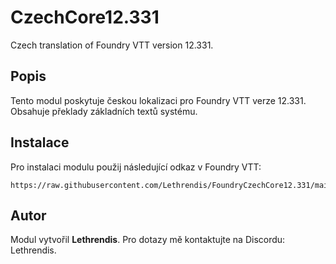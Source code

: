 
# CzechCore12.331

Czech translation of Foundry VTT version 12.331.

## Popis
Tento modul poskytuje českou lokalizaci pro Foundry VTT verze 12.331. Obsahuje překlady základních textů systému.

## Instalace
Pro instalaci modulu použij následující odkaz v Foundry VTT:

```
https://raw.githubusercontent.com/Lethrendis/FoundryCzechCore12.331/main/module.json
```

## Autor
Modul vytvořil **Lethrendis**. Pro dotazy mě kontaktujte na Discordu: Lethrendis.
